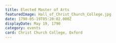 ```yaml
---
title: Elected Master of Arts
featuredImage: Hall_of_Christ_Church_College.jpg
date: 1790-05-19T05:20:02.000Z
displayDate: May 19, 1790
category: events
card: Christ Church College, Oxford
---
```

